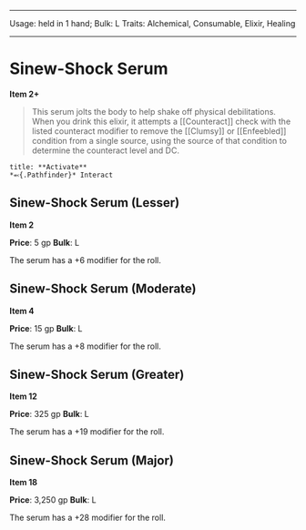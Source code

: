 
---
Usage: held in 1 hand;
Bulk: L
Traits: Alchemical, Consumable, Elixir, Healing

---

# Sinew-Shock Serum

**Item 2+**

> This serum jolts the body to help shake off physical debilitations. When you drink this elixir, it attempts a [[Counteract]] check with the listed counteract modifier to remove the [[Clumsy]] or [[Enfeebled]] condition from a single source, using the source of that condition to determine the counteract level and DC.

```ad-embed-ability
title: **Activate**
*⬻{.Pathfinder}* Interact 
```

## Sinew-Shock Serum (Lesser)

**Item 2**

**Price**: 5 gp
**Bulk**: L

The serum has a +6 modifier for the roll.

## Sinew-Shock Serum (Moderate)

**Item 4**

**Price**: 15 gp
**Bulk**: L

The serum has a +8 modifier for the roll.

## Sinew-Shock Serum (Greater)

**Item 12**

**Price**: 325 gp
**Bulk**: L

The serum has a +19 modifier for the roll.

## Sinew-Shock Serum (Major)

**Item 18**

**Price**: 3,250 gp
**Bulk**: L

The serum has a +28 modifier for the roll.
